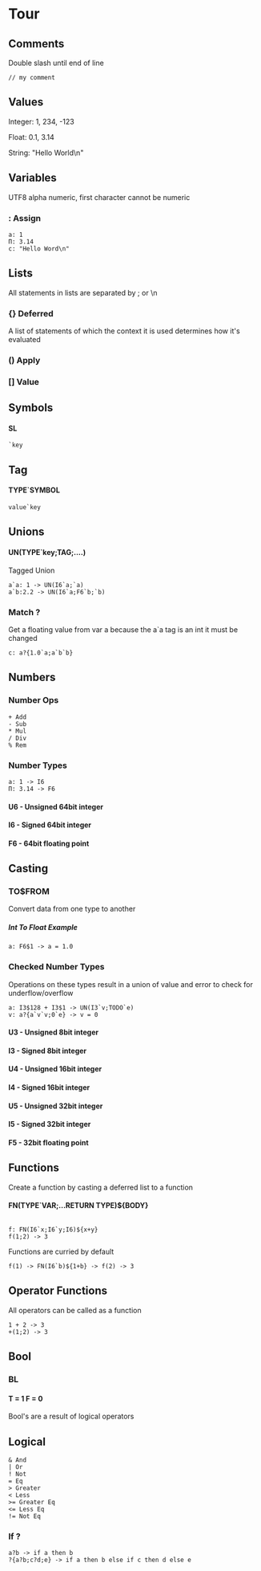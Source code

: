 # Tour

## Comments

Double slash until end of line

```
// my comment
```

## Values

Integer: 1, 234, -123

Float: 0.1, 3.14

String: "Hello World\n"

## Variables

UTF8 alpha numeric, first character cannot be numeric

### : Assign

```
a: 1
Π: 3.14
c: "Hello Word\n"
```

## Lists

All statements in lists are separated by ; or \n

### {} Deferred

A list of statements of which the context it is used determines how it's evaluated

### () Apply

### [] Value

## Symbols

#### SL

```
`key
```

## Tag

#### TYPE\`SYMBOL

```
value`key
```

## Unions

#### UN(TYPE`key;TAG;....)

Tagged Union

```
a`a: 1 -> UN(I6`a;`a)
a`b:2.2 -> UN(I6`a;F6`b;`b)
```

### Match ?

Get a floating value from var a because the a\`a tag is an int it must be changed

```
c: a?{1.0`a;a`b`b}
```

## Numbers

### Number Ops

```
+ Add
- Sub
* Mul
/ Div
% Rem
```

### Number Types

```
a: 1 -> I6
Π: 3.14 -> F6
```

#### U6 - Unsigned 64bit integer

#### I6 - Signed 64bit integer

#### F6 - 64bit floating point

## Casting

### TO$FROM

Convert data from one type to another

##### Int To Float Example

```
a: F6$1 -> a = 1.0
```

### Checked Number Types

Operations on these types result in a union of value and error to check for underflow/overflow

```
a: I3$128 + I3$1 -> UN(I3`v;TODO`e)
v: a?{a`v`v;0`e} -> v = 0
```

#### U3 - Unsigned 8bit integer

#### I3 - Signed 8bit integer

#### U4 - Unsigned 16bit integer

#### I4 - Signed 16bit integer

#### U5 - Unsigned 32bit integer

#### I5 - Signed 32bit integer

#### F5 - 32bit floating point

## Functions

Create a function by casting a deferred list to a function

#### FN(TYPE\`VAR;...RETURN TYPE)${BODY}

```

f: FN(I6`x;I6`y;I6)${x+y}
f(1;2) -> 3

```

Functions are curried by default

```
f(1) -> FN(I6`b)${1+b} -> f(2) -> 3

```

## Operator Functions

All operators can be called as a function

```
1 + 2 -> 3
+(1;2) -> 3
```

## Bool

### BL

#### T = 1 F = 0

Bool's are a result of logical operators

## Logical

```
& And
| Or
! Not
= Eq
> Greater
< Less
>= Greater Eq
<= Less Eq
!= Not Eq
```

### If ?

```
a?b -> if a then b
?{a?b;c?d;e} -> if a then b else if c then d else e
```
